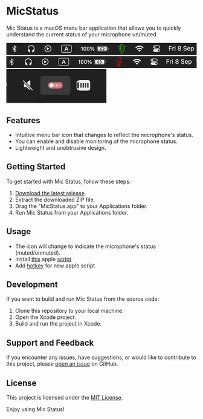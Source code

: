 # MicStatus
 
 Mic Status is a macOS menu bar application that allows you to quickly understand the current status of your microphone un/muted.

![Mic Status On Screenshot](mic_on.png)
![Mic Status Off Screenshot](mic_off.png)
![Mic Status Not monitoring Screenshot](monitoring.png)

## Features

- Intuitive menu bar icon that changes to reflect the microphone's status.
- You can enable and disable monitoring of the microphone status.
- Lightweight and unobtrusive design.

## Getting Started

To get started with Mic Status, follow these steps:

1. [Download the latest release](https://github.com/Disconnecter/MicStatus/releases/latest).
2. Extract the downloaded ZIP file.
3. Drag the "MicStatus.app" to your Applications folder.
4. Run Mic Status from your Applications folder.

## Usage

- The icon will change to indicate the microphone's status (muted/unmuted).
- Install [this](https://github.com/raycast/script-commands/blob/master/commands/system/audio/toggle-mic.applescript) apple [script](https://support.apple.com/en-jo/guide/script-editor/scpe037c22c8/mac)
- Add [hotkey](https://apple.stackexchange.com/questions/175215/how-do-i-assign-a-keyboard-shortcut-to-an-applescript-i-wrote) for new apple script

## Development

If you want to build and run Mic Status from the source code:

1. Clone this repository to your local machine.
2. Open the Xcode project.
3. Build and run the project in Xcode.

## Support and Feedback

If you encounter any issues, have suggestions, or would like to contribute to this project, please [open an issue](https://github.com/Disconnecter/MicStatus/issues) on GitHub.

## License

This project is licensed under the [MIT License](LICENSE).

Enjoy using Mic Status!
